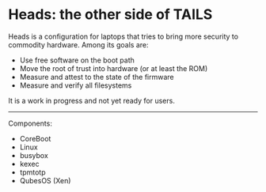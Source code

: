 Heads: the other side of TAILS
===

Heads is a configuration for laptops that tries to bring more security
to commodity hardware.  Among its goals are:

* Use free software on the boot path
* Move the root of trust into hardware (or at least the ROM)
* Measure and attest to the state of the firmware
* Measure and verify all filesystems

It is a work in progress and not yet ready for users.

---

Components:

* CoreBoot
* Linux
* busybox
* kexec
* tpmtotp
* QubesOS (Xen)

